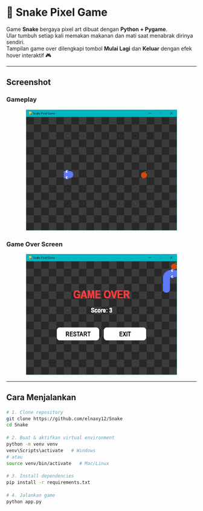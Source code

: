 # 🐍 Snake Pixel Game

Game **Snake** bergaya pixel art dibuat dengan **Python + Pygame**.  
Ular tumbuh setiap kali memakan makanan dan mati saat menabrak dirinya sendiri.  
Tampilan game over dilengkapi tombol **Mulai Lagi** dan **Keluar** dengan efek hover interaktif 🎮

---

## Screenshot

### Gameplay
<p align="center">
  <img src="screenshot_gameplay.jpg" width="400" alt="Gameplay Screenshot">
</p>

### Game Over Screen
<p align="center">
  <img src="screenshot_gameover.jpg" width="400" alt="Game Over Screenshot">
</p>

---

## Cara Menjalankan

```bash
# 1. Clone repository
git clone https://github.com/elnaxy12/Snake
cd Snake

# 2. Buat & aktifkan virtual environment
python -m venv venv
venv\Scripts\activate   # Windows
# atau
source venv/bin/activate   # Mac/Linux

# 3. Install dependencies
pip install -r requirements.txt

# 4. Jalankan game
python app.py
